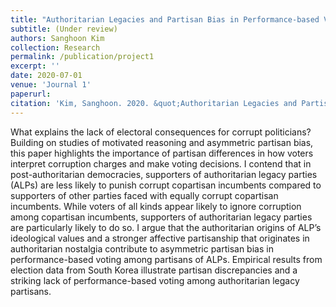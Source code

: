 ```yaml
---
title: "Authoritarian Legacies and Partisan Bias in Performance-based Voting"
subtitle: (Under review)
authors: Sanghoon Kim
collection: Research
permalink: /publication/project1
excerpt: ''
date: 2020-07-01
venue: 'Journal 1'
paperurl: 
citation: 'Kim, Sanghoon. 2020. &quot;Authoritarian Legacies and Partisan Bias in Performance-based Voting.&quot; <i> Under review </i>'
---
```

What explains the lack of electoral consequences for corrupt politicians? Building on studies of motivated reasoning and asymmetric partisan bias, this paper highlights the importance of partisan differences in how voters interpret corruption charges and make voting decisions. I contend that in post-authoritarian democracies, supporters of authoritarian legacy parties (ALPs) are less likely to punish corrupt copartisan incumbents compared to supporters of other parties faced with equally corrupt copartisan incumbents. While voters of all kinds appear likely to ignore corruption among copartisan incumbents, supporters of authoritarian legacy parties are particularly likely to do so. I argue that the authoritarian origins of ALP’s ideological values and a stronger affective partisanship that originates in authoritarian nostalgia contribute to asymmetric partisan bias in performance-based voting among partisans of ALPs. Empirical results from election data from South Korea illustrate partisan discrepancies and a striking lack of performance-based voting among authoritarian legacy partisans.
